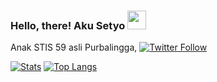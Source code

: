 <!--
**setyodwi/setyodwi** is a ✨ _special_ ✨ repository because its `README.md` (this file) appears on your GitHub profile.
<img align="center" src="https://github-readme-stats.vercel.app/api/top-langs/?username=setyodwi&hide=blade,html&theme=tokyonight" />
-->

### Hello, there! Aku Setyo <img src="https://raw.githubusercontent.com/MartinHeinz/MartinHeinz/master/wave.gif" width="30px">

Anak STIS 59 asli Purbalingga, [![Twitter Follow](https://img.shields.io/twitter/follow/settyoo_ds?color=1DA1F2&logo=twitter&style=for-the-badge)](https://twitter.com/intent/follow?original_referer=https%3A%2F%2Fgithub.com%2Fsettyoo_ds&screen_name=settyoo_ds)

[![Stats](https://github-readme-stats.vercel.app/api?username=setyodwi&theme=tokyonight&show_icons=true&line_height=27)](https://github.com/setyodwi/setyodwi)
[![Top Langs](https://github-readme-stats.vercel.app/api/top-langs/?username=setyodwi&hide=blade,html&theme=tokyonight)](https://github.com/setyodwi/setyodwi)

<!-- Icons -->

[1.2]: http://i.imgur.com/wWzX9uB.png "twitter icon without padding"

<!-- Links to your social media accounts -->

[1]: https://twitter.com/settyoo_ds
